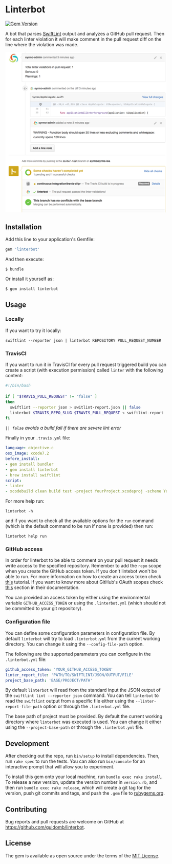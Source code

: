 # Linterbot

[![Gem Version](https://badge.fury.io/rb/linterbot.svg)](https://badge.fury.io/rb/linterbot)

A bot that parses [SwiftLint](https://github.com/realm/SwiftLint) output and analyzes a GitHub pull request. Then for each linter violation it will make comment in the pull request diff on the line where the violation was made.

![linterbot commenting on pull request](./docs/assets/linterbot-comment-pull-request.png)

## Installation

Add this line to your application's Gemfile:

```ruby
gem 'linterbot'
```

And then execute:

    $ bundle

Or install it yourself as:

    $ gem install linterbot

## Usage

### Locally

If you want to try it locally:

```
swiftlint --reporter json | linterbot REPOSITORY PULL_REQUEST_NUMBER
```

### TravisCI

If you want to run it in TravisCI for every pull request triggered build you can create a script (with execution permission) called `linter` with the following content:

```bash
#!/bin/bash

if [ "$TRAVIS_PULL_REQUEST" != "false" ]
then
  swiftlint --reporter json > switlint-report.json || false
  linterbot $TRAVIS_REPO_SLUG $TRAVIS_PULL_REQUEST < swiftlint-report
fi
```
*`|| false` avoids a build fail if there are severe lint error*

Finally in your `.travis.yml` file:

```yml
language: objective-c
osx_image: xcode7.2
before_install:
- gem install bundler
- gem install linterbot
- brew install swiftlint
script:
- linter
- xcodebuild clean build test -project YourProject.xcodeproj -scheme YourProject
```

For more help run:

```
linterbot -h
```

and if you want to check all the available options for the `run` command (which is the default command to be run if none is provided) then run:

```
linterbot help run
```

### GitHub access

In order for linterbot to be able to comment on your pull request it needs write access to the specified repository. Remember to add the `repo` scope when you create the GitHub access token. If you don't lintebot won't be able to run. For more information on how to create an access token check [this](https://help.github.com/articles/creating-an-access-token-for-command-line-use/) tutorial. If you want to know more about GitHub's OAuth scopes check [this](https://developer.github.com/v3/oauth/#scopes) section in their documentation.

You can provided an access token by either using the environmental variable `GITHUB_ACCESS_TOKEN` or using the `.linterbot.yml` (which should not be committed to your git repository).

### Configuration file

You can define some configuration parameters in configuration file. By default `linterbot` will try to load `.linterbot.yml` from the current working directory. You can change it using the `--config-file-path` option.

The following are the supported parameters you can configure in the `.linterbot.yml` file:

```yml
github_access_token: 'YOUR_GITHUB_ACCESS_TOKEN'
linter_report_file: 'PATH/TO/SWIFTLINT/JSON/OUTPUT/FILE'
project_base_path: 'BASE/PROJECT/PATH'
```

By default `linterbot` will read from the standard input the JSON output of the `swiftlint lint --reporter json` command. You can tell `linterbot` to read the `swiftlint` output from a specific file either using the `--linter-report-file-path` option or through the `.linterbot.yml` file.

The base path of project must be provided. By default the current working directory where `linterbot` was executed is used. You can change it either using the `--project-base-path` or through the `.linterbot.yml` file.

## Development

After checking out the repo, run `bin/setup` to install dependencies. Then, run `rake spec` to run the tests. You can also run `bin/console` for an interactive prompt that will allow you to experiment.

To install this gem onto your local machine, run `bundle exec rake install`. To release a new version, update the version number in `version.rb`, and then run `bundle exec rake release`, which will create a git tag for the version, push git commits and tags, and push the `.gem` file to [rubygems.org](https://rubygems.org).

## Contributing

Bug reports and pull requests are welcome on GitHub at https://github.com/guidomb/linterbot.


## License

The gem is available as open source under the terms of the [MIT License](http://opensource.org/licenses/MIT).
